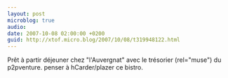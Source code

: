 ```yaml
---
layout: post
microblog: true
audio: 
date: 2007-10-08 02:00:00 +0200
guid: http://xtof.micro.blog/2007/10/08/t319948122.html
---
```

Prêt à partir déjeuner chez "l'Auvergnat" avec le trésorier (rel="muse") du p2pventure. penser à hCarder/plazer ce bistro.

